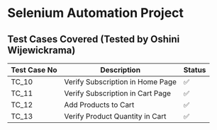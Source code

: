 # Selenium Automation Project

## Test Cases Covered (Tested by Oshini Wijewickrama)

| Test Case No | Description                                | Status |
|--------------|--------------------------------------------|--------|
| TC_10        | Verify Subscription in Home Page           | ✅     |
| TC_11        | Verify Subscription in Cart Page           | ✅     |
| TC_12        | Add Products to Cart                       | ✅     |
| TC_13        | Verify Product Quantity in Cart            | ✅     |
